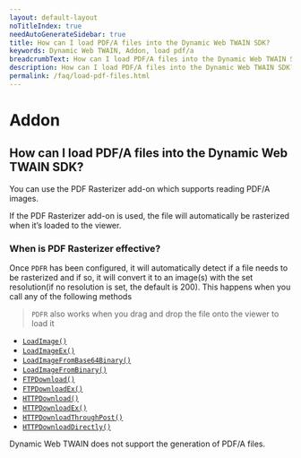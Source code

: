 ```yaml
---
layout: default-layout
noTitleIndex: true
needAutoGenerateSidebar: true
title: How can I load PDF/A files into the Dynamic Web TWAIN SDK?
keywords: Dynamic Web TWAIN, Addon, load pdf/a
breadcrumbText: How can I load PDF/A files into the Dynamic Web TWAIN SDK?
description: How can I load PDF/A files into the Dynamic Web TWAIN SDK?
permalink: /faq/load-pdf-files.html
---
```


# Addon

## How can I load PDF/A files into the Dynamic Web TWAIN SDK?

You can use the PDF Rasterizer add-on which supports reading PDF/A images.

If the PDF Rasterizer add-on is used, the file will automatically be rasterized when it’s loaded to the viewer.

### When is PDF Rasterizer effective?

Once `PDFR` has been configured, it will automatically detect if a file needs to be rasterized and if so, it will convert it to an image(s) with the set resolution(if no resolution is set, the default is 200). This happens when you call any of the following methods

> `PDFR` also works when you drag and drop the file onto the viewer to load it

- [ `LoadImage()` ]({{site.info}}api/WebTwain_IO.html#loadimage)
- [ `LoadImageEx()` ]({{site.info}}api/WebTwain_IO.html#loadimageex)
- [ `LoadImageFromBase64Binary()` ]({{site.info}}api/WebTwain_IO.html#loadimagefrombase64binary)
- [ `LoadImageFromBinary()` ]({{site.info}}api/WebTwain_IO.html#loadimagefrombinary)
- [ `FTPDownload()` ]({{site.info}}api/WebTwain_IO.html#ftpdownload)
- [ `FTPDownloadEx()` ]({{site.info}}api/WebTwain_IO.html#ftpdownloadex)
- [ `HTTPDownload()` ]({{site.info}}api/WebTwain_IO.html#httpdownload)
- [ `HTTPDownloadEx()` ]({{site.info}}api/WebTwain_IO.html#httpdownloadex)
- [ `HTTPDownloadThroughPost()` ]({{site.info}}api/WebTwain_IO.html#httpdownloadthroughpost)
- [ `HTTPDownloadDirectly()` ]({{site.info}}api/WebTwain_IO.html#httpdownloaddirectly)

Dynamic Web TWAIN does not support the generation of PDF/A files.
